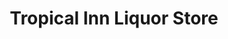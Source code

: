 ---
title: "Tropical Inn Liquor Store"
url: /lloydminster/tropical-inn-liquor-store/
shop: alcohol
---
